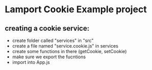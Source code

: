 Lamport Cookie Example project
===

creating a cookie service:
---

- create folder called "services" in "src"
- create a file named "service.cookie.js" in services
- create some functions in there (getCookie, setCookie)
- make sure we export the fucntions
- import into App.js